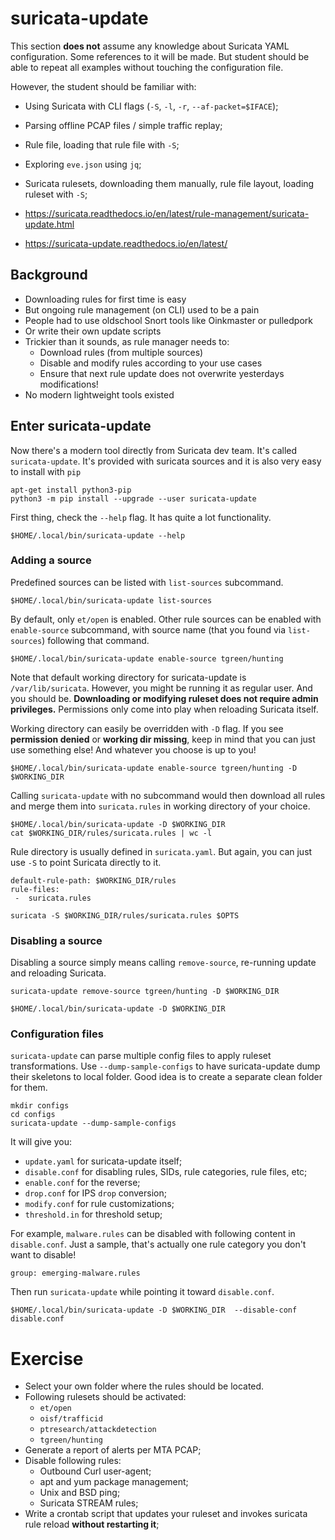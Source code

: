 # suricata-update

This section **does not** assume any knowledge about Suricata YAML configuration. Some references to it will be made. But student should be able to repeat all examples without touching the configuration file.

However, the student should be familiar with:
* Using Suricata with CLI flags (`-S`, `-l`, `-r`, `--af-packet=$IFACE`);
* Parsing offline PCAP files / simple traffic replay;
* Rule file, loading that rule file with `-S`;
* Exploring `eve.json` using `jq`;
* Suricata rulesets, downloading them manually, rule file layout, loading ruleset with `-S`;

 * https://suricata.readthedocs.io/en/latest/rule-management/suricata-update.html
 * https://suricata-update.readthedocs.io/en/latest/
 
## Background
 
* Downloading rules for first time is easy
* But ongoing rule management (on CLI) used to be a pain
* People had to use oldschool Snort tools like Oinkmaster or pulledpork
* Or write their own update scripts
* Trickier than it sounds, as rule manager needs to:
  * Download rules (from multiple sources)
  * Disable and modify rules according to your use cases
  * Ensure that next rule update does not overwrite yesterdays modifications!
* No modern lightweight tools existed

## Enter suricata-update

Now there's a modern tool directly from Suricata dev team. It's called `suricata-update`. It's provided with suricata
sources and it is also very easy to install with `pip`

```
apt-get install python3-pip
python3 -m pip install --upgrade --user suricata-update
```

First thing, check the `--help` flag. It has quite a lot functionality.

```
$HOME/.local/bin/suricata-update --help
```

### Adding a source

Predefined sources can be listed with `list-sources` subcommand.

```
$HOME/.local/bin/suricata-update list-sources
```

By default, only `et/open` is enabled. Other rule sources can be enabled with `enable-source` subcommand, with source name (that you found via `list-sources`) following that command.

```
$HOME/.local/bin/suricata-update enable-source tgreen/hunting
```

Note that default working directory for suricata-update is `/var/lib/suricata`. However, you might be running it as regular user. And you should be. **Downloading or modifying ruleset does not require admin privileges.** Permissions only come into play when reloading Suricata itself.

Working directory can easily be overridden with `-D` flag. If you see **permission denied** or **working dir missing**, keep in mind that you can just use something else! And whatever you choose is up to you!

```
$HOME/.local/bin/suricata-update enable-source tgreen/hunting -D $WORKING_DIR
```

Calling `suricata-update` with no subcommand would then download all rules and merge them into `suricata.rules` in working directory of your choice.

```
$HOME/.local/bin/suricata-update -D $WORKING_DIR
cat $WORKING_DIR/rules/suricata.rules | wc -l
```

Rule directory is usually defined in `suricata.yaml`. But again, you can just use `-S` to point Suricata directly to it.

```
default-rule-path: $WORKING_DIR/rules
rule-files:
 -  suricata.rules
```

```
suricata -S $WORKING_DIR/rules/suricata.rules $OPTS
```

### Disabling a source

Disabling a source simply means calling `remove-source`, re-running update and reloading Suricata.

```
suricata-update remove-source tgreen/hunting -D $WORKING_DIR
```

```
$HOME/.local/bin/suricata-update -D $WORKING_DIR
```

### Configuration files

`suricata-update` can parse multiple config files to apply ruleset transformations. Use `--dump-sample-configs` to have suricata-update dump their skeletons to local folder. Good idea is to create a separate clean folder for them.

```
mkdir configs
cd configs
suricata-update --dump-sample-configs
```

It will give you:
* `update.yaml` for suricata-update itself;
* `disable.conf` for disabling rules, SIDs, rule categories, rule files, etc;
* `enable.conf` for the reverse;
* `drop.conf` for IPS `drop` conversion;
* `modify.conf` for rule customizations;
* `threshold.in` for threshold setup;

For example, `malware.rules` can be disabled with following content in `disable.conf`. Just a sample, that's actually one rule category you don't want to disable!

```
group: emerging-malware.rules
```

Then run `suricata-update` while pointing it toward `disable.conf`.

```
$HOME/.local/bin/suricata-update -D $WORKING_DIR  --disable-conf disable.conf
```

# Exercise

* Select your own folder where the rules should be located. 
* Following rulesets should be activated:
  * `et/open`
  * `oisf/trafficid`
  * `ptresearch/attackdetection`
  * `tgreen/hunting`
* Generate a report of alerts per MTA PCAP;
* Disable following rules:
  * Outbound Curl user-agent;
  * apt and yum package management;
  * Unix and BSD ping;
  * Suricata STREAM rules;
* Write a crontab script that updates your ruleset and invokes suricata rule reload **without restarting it**;
